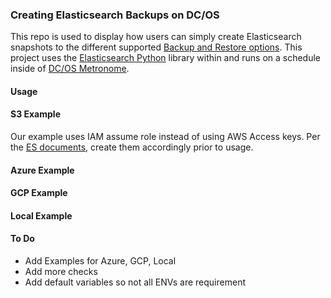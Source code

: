 ### Creating Elasticsearch Backups on DC/OS 
This repo is used to display how users can simply create Elasticsearch snapshots to the different supported [Backup and Restore options](https://www.elastic.co/guide/en/elasticsearch/plugins/current/repository.html). This project uses the [Elasticsearch Python](https://elasticsearch-py.readthedocs.io/en/master/index.html) library within and runs on a schedule inside of [DC/OS Metronome](https://docs.mesosphere.com/1.13/deploying-jobs/).

#### Usage

#### S3 Example
Our example uses IAM assume role instead of using AWS Access keys. Per the [ES documents](https://www.elastic.co/guide/en/elasticsearch/plugins/current/repository-s3-repository.html#repository-s3-permissions), create them accordingly prior to usage. 

#### Azure Example

#### GCP Example

#### Local Example

#### To Do
- Add Examples for Azure, GCP, Local
- Add more checks 
- Add default variables so not all ENVs are requirement